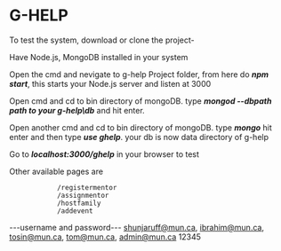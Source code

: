 # G-HELP
To test the system, download or clone the project-

Have Node.js, MongoDB installed in your system

Open the cmd and nevigate to g-help Project folder, from here do **_npm start_**, this starts your Node.js server and listen at 3000

Open cmd and cd to bin directory of mongoDB. type **_mongod --dbpath path to your g-help\db_** and hit enter.

Open another cmd and cd to bin directory of mongoDB. type **_mongo_** hit enter and then type **_use ghelp_**. your db is now data directory of g-help

Go to **_localhost:3000/ghelp_** in your browser to test

Other available pages are 

                /registermentor
                /assignmentor
                /hostfamily
                /addevent
                
                
---username and password---
shunjaruff@mun.ca, ibrahim@mun.ca, tosin@mun.ca, tom@mun.ca, admin@mun.ca
12345

